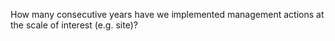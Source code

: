 How many consecutive years have we implemented management actions at the scale of interest (e.g. site)?
